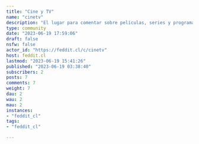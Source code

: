 ```yaml
---
title: "Cine y TV" 
name: "cinetv"
description: "El lugar para comentar sobre películas, series y programas de televisión.Los **spoilers** deben estar correctamente [etiquetados](https://join-lemmy.org/docs/en/users/02-media.html) de la siguiente manera:```::: Tu advertencia de spoilerComentario con spoilter aquí:::```"
type: community
date: "2023-06-19 17:59:06"
draft: false
nsfw: false
actor_id: "https://feddit.cl/c/cinetv"
host: feddit.cl
lastmod: "2023-06-19 15:41:26"
published: "2023-06-19 03:38:40"
subscribers: 2
posts: 7
comments: 7
weight: 7
dau: 2
wau: 2
mau: 2
instances:
- "feddit_cl"
tags: 
- "feddit_cl"

---
```

